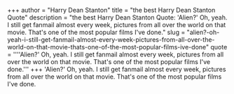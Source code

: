 +++
author = "Harry Dean Stanton"
title = "the best Harry Dean Stanton Quote"
description = "the best Harry Dean Stanton Quote: 'Alien?' Oh, yeah. I still get fanmail almost every week, pictures from all over the world on that movie. That's one of the most popular films I've done."
slug = "alien?-oh-yeah-i-still-get-fanmail-almost-every-week-pictures-from-all-over-the-world-on-that-movie-thats-one-of-the-most-popular-films-ive-done"
quote = ''''Alien?' Oh, yeah. I still get fanmail almost every week, pictures from all over the world on that movie. That's one of the most popular films I've done.'''
+++
'Alien?' Oh, yeah. I still get fanmail almost every week, pictures from all over the world on that movie. That's one of the most popular films I've done.
